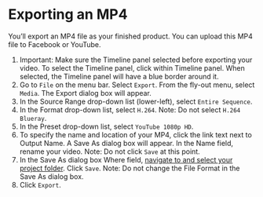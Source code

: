 # Exporting an MP4

You’ll export an MP4 file as your finished product. You can upload this MP4 file to Facebook or YouTube.

1. Important: Make sure the Timeline panel selected before exporting your video. To select the Timeline panel, click within Timeline panel. When selected, the Timeline panel will have a blue border around it. 
2. Go to `File` on the menu bar. Select `Export`. From the fly-out menu, select `Media`. The Export dialog box will appear.
3. In the Source Range drop-down list \(lower-left\), select `Entire Sequence`.
4. In the Format drop-down list, select `H.264`. Note: Do not select `H.264 Blueray`.
5. In the Preset drop-down list, select `YouTube 1080p HD`.
6. To specify the name and location of your MP4, click the link text next to Output Name. A Save As dialog box will appear. In the Name field, rename your video. Note: Do not click `Save` at this point.
7. In the Save As dialog box Where field, [navigate to and select your project folder](https://jjloomis.gitbooks.io/file-and-folder-management/content/navigating-folder-tree.html). Click `Save`. Note: Do not change the File Format in the Save As dialog box.
8. Click `Export`.



